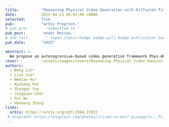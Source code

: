 ```yaml
---
title:          "Reasoning Physical Video Generation with Diffusion Timestep Tokens via Reinforcement Learning"
date:           2025-04-23 00:01:00 +0800
selected:       True
pub:            "arXiv Preprint,"
# pub_pre:        "Submitted to "
pub_post:       'Under Review.'
# pub_last:       ' <span class="badge badge-pill badge-publication badge-success">Spotlight</span>'
pub_date:       "2025"

abstract: >-
  We propose an autoregressive-based video generation framework Phys-AR that incorporates a symbolic reasoning process into the generation process, thus maintaining the physical correctness of the generated videos.
cover:          /assets/images/covers/Reasoning Physical Video Generation.jpg
authors:
  - Wang Lin*
  - Liyu Jia*
  - Wentao Hu*
  - Kaihang Pan
  - Zhongqi Yue
  - Jingyuan Chen
  - Fei Wu
  - Hanwang Zhang
links:
  arXiv: https://arxiv.org/pdf/2504.15932
 # Unsplash: https://unsplash.com/photos/sliced-in-half-pineapple--_PLJZmHZzk
---
```

